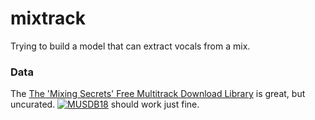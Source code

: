 # mixtrack

Trying to build a model that can extract vocals from a mix. 

### Data
The [The 'Mixing Secrets' Free Multitrack Download Library](https://www.cambridge-mt.com/ms/mtk/) is great, but uncurated.  [![MUSDB18](https://zenodo.org/badge/DOI/10.5281/zenodo.1117372.svg)](https://doi.org/10.5281/zenodo.1117372) should work just fine.

